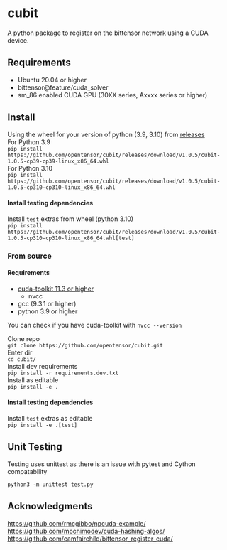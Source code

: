 # cubit

A python package to register on the bittensor network using a CUDA device.

## Requirements
- Ubuntu 20.04 or higher  
- bittensor@feature/cuda_solver  
- sm_86 enabled CUDA GPU (30XX series, Axxxx series or higher)

## Install
Using the wheel for your version of python (3.9, 3.10) from [releases](https://github.com/opentensor/cubit/releases/latest)  
For Python 3.9  
`pip install https://github.com/opentensor/cubit/releases/download/v1.0.5/cubit-1.0.5-cp39-cp39-linux_x86_64.whl`   
For Python 3.10  
`pip install https://github.com/opentensor/cubit/releases/download/v1.0.5/cubit-1.0.5-cp310-cp310-linux_x86_64.whl`    

#### Install testing dependencies
Install `test` extras from wheel (python 3.10)  
`pip install https://github.com/opentensor/cubit/releases/download/v1.0.5/cubit-1.0.5-cp310-cp310-linux_x86_64.whl[test]`  

### From source
#### Requirements   
- [cuda-toolkit 11.3 or higher](https://developer.nvidia.com/cuda-downloads)
    - nvcc
- gcc (9.3.1 or higher)
- python 3.9 or higher  
    
You can check if you have cuda-toolkit with `nvcc --version`  



Clone repo  
`git clone https://github.com/opentensor/cubit.git`  
Enter dir  
`cd cubit/`  
Install dev requirements  
`pip install -r requirements.dev.txt`  
Install as editable  
`pip install -e .`  

#### Install testing dependencies
Install `test` extras as editable   
`pip install -e .[test]`  
## Unit Testing 
Testing uses unittest as there is an issue with pytest and Cython compatability

`python3 -m unittest test.py`  

## Acknowledgments
  
https://github.com/rmcgibbo/npcuda-example/  
https://github.com/mochimodev/cuda-hashing-algos/  
https://github.com/camfairchild/bittensor_register_cuda/
